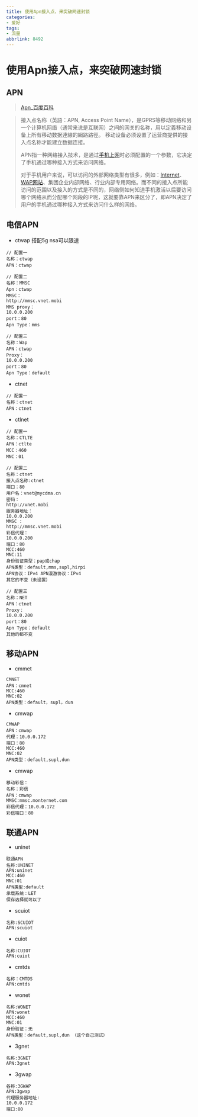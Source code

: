 ```yaml
---
title: 使用Apn接入点，来突破网速封锁
categories:
- 爱好
tags:
- 流量
abbrlink: 8492
---
```


#  使用Apn接入点，来突破网速封锁

## APN

> [Apn_百度百科](https://baike.baidu.com/item/apn/96667)

> 接入点名称（英語：APN, Access Point Name），是GPRS等移动网络和另一个计算机网络（通常来说是互联网）之间的网关的名称，用以定義移动设备上所有移动数据連線的網路路徑。 移动设备必须设置了运营商提供的接入点名称才能建立数据连接。
>
> APN指一种网络接入技术，是通过[手机上网](https://baike.baidu.com/item/手机上网/1996688)时必须配置的一个参数，它决定了手机通过哪种接入方式来访问网络。
>
> 对于手机用户来说，可以访问的外部网络类型有很多，例如：[Internet](https://baike.baidu.com/item/Internet/272794)、[WAP网站](https://baike.baidu.com/item/WAP网站/3419865)、集团企业内部网络、行业内部专用网络。而不同的接入点所能访问的范围以及接入的方式是不同的，网络侧如何知道手机激活以后要访问哪个网络从而分配哪个网段的IP呢，这就要靠APN来区分了，即APN决定了用户的手机通过哪种接入方式来访问什么样的网络。

## 电信APN

- ctwap 搭配5g nsa可以限速

```
// 配置一 
名称：ctwap
APN：ctwap 

// 配置二
名称：MMSC
Apn：ctwap
MMSC：
http://mmsc.vnet.mobi
MMS proxy：
10.0.0.200
port：80
Apn Type：mms

// 配置三
名称：Wap
APN：ctwap
Proxy：
10.0.0.200
port：80
Apn Type：default
```

- ctnet

```
// 配置一
名称：ctnet
APN：ctnet 
```


- ctlnet

```
// 配置一
名称：CTLTE 
APN：ctlte 
MCC：460 
MNC：01

// 配置二
名称：ctnet
接入点名称:ctnet
端口：80
用户名：vnet@mycdma.cn
密码：
http://vnet.mobi
服务器地址：
10.0.0.200 
MMSC :
http://mmsc.vnet.mobi
彩信代理：
10.0.0.200
端口：80
MCC:460
MNC:11
身份验证类型：pap或chap
APN类型：default,mms,supl,hirpi
APN协议：IPv4 APN漫游协议：IPv4
其它的不变（未设置）

// 配置三
名称：NET
APN：ctnet
Proxy：
10.0.0.200
port：80
Apn Type：default
其他的都不变
```

## 移动APN

- cmmet

```
CMNET
APN：cmnet
MCC:460
MNC:02
APN类型：default，supl，dun
```

- cmwap

```
CMWAP
APN：cmwap
代理：10.0.0.172
端口：80
MCC:460
MNC:02
APN类型：default,supl,dun
```

- cmwap

```
移动彩信：
名称：彩信
APN：cmwap
MMSC:mmsc.monternet.com
彩信代理：10.0.0.172
彩信端口：80
```

## 联通APN

- uninet

```
联通APN
名称:UNINET
APN:uninet
MCC:460
MNC:01
APN类型:default
承载系统：LET
保存选择就可以了
```

- scuiot

```
名称:SCUIOT
APN:scuiot
```

- cuiot

```
名称:CUIOT
APN:cuiot
```

- cmtds

```
名称：CMTDS
APN:cmtds
```

- wonet

```
名称:WONET
APN:wonet
MCC:460
MNC:01
身份验证：无
APN类型：default,supl,dun （这个自己测试）
```

- 3gnet

```
名称:3GNET
APN:3gnet
```

- 3gwap

```
各称:3GWAP
APN:3gwap
代理服务器地址:
10.0.0.172
端口:80
```

